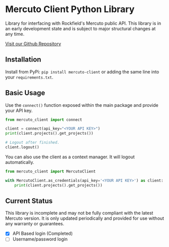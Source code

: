 # Mercuto Client Python Library

Library for interfacing with Rockfield's Mercuto public API.
This library is in an early development state and is subject to major structural changes at any time.

[Visit our Github Repository](https://github.com/RockfieldTechnologiesAustralia/mercuto-client)

## Installation
Install from PyPi: `pip install mercuto-client` or adding the same line into your `requirements.txt`.

## Basic Usage

Use the `connect()` function exposed within the main package and provide your API key.

```python
from mercuto_client import connect

client = connect(api_key="<YOUR API KEY>")
print(client.projects().get_projects())

# Logout after finished.
client.logout()

```

You can also use the client as a context manager. It will logout automatically.

```python
from mercuto_client import MercutoClient

with MercutoClient.as_credentials(api_key='<YOUR API KEY>') as client:
    print(client.projects().get_projects())
```

## Current Status
This library is incomplete and may not be fully compliant with the latest Mercuto version. It is only updated periodically and provided for use without any warranty or guarantees.

- [x] API Based login (Completed)
- [ ] Username/password login